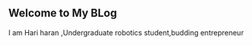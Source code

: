 ## Welcome to My BLog

I am Hari haran ,Undergraduate robotics student,budding entrepreneur








